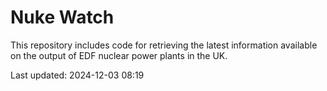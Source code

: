 # Nuke Watch

This repository includes code for retrieving the latest information available on the output of EDF nuclear power plants in the UK.

Last updated: 2024-12-03 08:19
